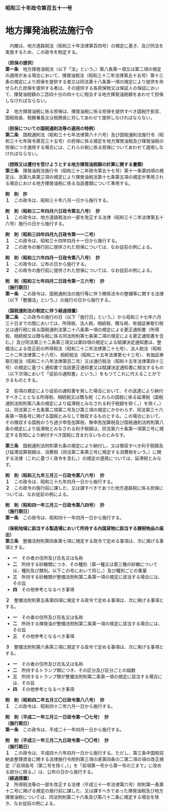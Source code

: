 ### 昭和三十年政令第百五十一号  
# 地方揮発油税法施行令  
　内閣は、地方道路税法（昭和三十年法律第百四号）の規定に基き、及び同法を実施するため、この政令を制定する。  
  
**（担保の提供）**  
**第一条**　地方揮発油税法（以下「法」という。）第八条第一項又は第二項の規定の適用がある場合において、揮発油税法（昭和三十二年法律第五十五号）第十三条の規定により担保を提供する者又は同法第十八条第一項の規定により提供を命ぜられた担保を提供する者は、その提供する各担保物又は保証人の保証において、揮発油税額の二百四十分の四十七に相当する地方揮発油税額をあわせて担保しなければならない。  
  
**２**　地方揮発油税に係る担保は、揮発油税に係る担保を提供すべき国税庁長官、国税局長、税務署長又は税関長に対してあわせて提供しなければならない。  
  
**（担保についての国税通則法等の適用の特例）**  
**第二条**　国税通則法（昭和三十七年法律第六十六号）及び国税通則法施行令（昭和三十七年政令第百三十五号）の担保に係る規定を地方揮発油税及び揮発油税の担保につき適用する場合には、これらの税に係る担保についてあわせて適用しなければならない。  
  
**（控除又は還付を受けようとする地方揮発油税額の計算に関する書類）**  
**第三条**　揮発油税法施行令（昭和三十二年政令第五十七号）第十一条第四項の規定は、法第九条第三項の規定により揮発油税法第十七条第五項の規定が準用される場合における地方揮発油税に係る当該書類について準用する。  
  
**附　則　抄**  
**１**　この政令は、昭和三十年八月一日から施行する。  
  
**附　則（昭和三二年四月六日政令第五八号）　抄**  
**１**　この政令は、地方道路税法の一部を改正する法律（昭和三十二年法律第五十六号）施行の日から施行する。  
  
**附　則（昭和三四年四月九日政令第一一二号）**  
**１**　この政令は、昭和三十四年四月十一日から施行する。  
**２**　この政令の施行前に提供された担保については、なお従前の例による。  
  
**附　則（昭和三六年四月一日政令第八八号）　抄**  
**１**　この政令は、公布の日から施行する。  
**２**　この政令の施行前に提供された担保については、なお従前の例による。  
  
**附　則（昭和三七年四月二日政令第一三六号）　抄**  
**（施行期日）**  
**第一条**　この政令は、国税通則法の施行等に伴う関係法令の整備等に関する法律（以下「整備法」という。）の施行の日から施行する。  
  
**（国税通則法の制定に伴う経過措置）**  
**第二条**　この政令の施行の日（以下「施行日」という。）から昭和三十七年六月三十日までの間においては、所得税、法人税、相続税、贈与税、有価証券取引税又は通行税に係る国税通則法第二十八条第一項の規定による更正通知書（所得税、相続税又は贈与税に係る同法附則第七条第二項の規定による更正通知書を含む。）及び同法第三十二条第三項又は第四項の規定による賦課決定通知書は、整備法による改正前の所得税法（昭和二十二年法律第二十七号）、法人税法（昭和二十二年法律第二十八号）、相続税法（昭和二十五年法律第七十三号）、有価証券取引税法（昭和二十八年法律第百二号）又は通行税法（昭和十五年法律第四十三号）の規定に基づく通知書で当該更正通知書又は賦課決定通知書に相当するもの（以下次項において「従前の通知書」という。）をもつてこれに代えることができるものとする。  
  
**２**　前項の規定により従前の通知書を発した場合において、その送達により納付すべきこととなる所得税、相続税又は贈与税（これらの国税に係る延滞税（国税通則法附則第八条の規定により延滞税とみなされる利子税額を除く。）を除く。）は、同法第三十五条第二項第二号及び第三項の規定にかかわらず、同法第三十六条第一項各号に掲げる国税とみなして徴収するものとする。この場合において、その徴収する国税のうち過少申告加算税、無申告加算税及び国税通則法附則第八条の規定により延滞税とみなされる利子税額は、同法第六十条第一項第三号に規定する告知により納付すべき国税に含まれないものとみなす。  
  
**第三条**　国税通則法附則第七条の規定により納付し、又は徴収すべき利子税額及び延滞加算税額は、消費税（同法第二条第三号に規定する消費税をいう。）に関する法律（これに基づく政令を含む。）の規定の適用については、延滞税とみなす。  
  
**附　則（昭和三九年三月三一日政令第八六号）　抄**  
**１**　この政令は、昭和三十九年四月一日から施行する。  
**２**　この政令の施行前に課した、又は課すべきであつた地方道路税に係る担保については、なお従前の例による。  
  
**附　則（昭和四一年三月三一日政令第八四号）　抄**  
**（施行期日）**  
**第一条**　この政令は、昭和四十一年四月一日から施行する。  
  
**（保税地域に該当する製造場において所持する内国貨物に該当する課税物品の届出）**  
**第三条**　整備法附則第四条第七項に規定する政令で定める事項は、次に掲げる事項とする。  
* **一**　その者の住所及び氏名又は名称  
* **二**　所持する砂糖類につき、その種別（第一種又は第三種の砂糖については、種別及び類別。以下この号において同じ。）及び種別ごとの重量  
* **三**　所持する砂糖類が整備法附則第二条第一項の規定に該当する場合には、その旨  
* **四**　その他参考となるべき事項  
  
**２**　整備法附則第五条第四項に規定する政令で定める事項は、次に掲げる事項とする。  
* **一**　その者の住所及び氏名又は名称  
* **二**　所持する揮発油が整備法附則第二条第一項の規定に該当する場合には、その旨  
* **三**　その他参考となるべき事項  
  
**３**　整備法附則第六条第三項に規定する政令で定める事項は、次に掲げる事項とする。  
* **一**　その者の住所及び氏名又は名称  
* **二**　所持するトランプ類につき、その区分及び区分ごとの組数  
* **三**　所持するトランプ類が整備法附則第二条第一項の規定に該当する場合には、その旨  
* **四**　その他参考となるべき事項  
  
**附　則（昭和四二年五月三〇日政令第八八号）　抄**  
**１**　この政令は、昭和四十二年六月一日から施行する。  
  
**附　則（平成二一年三月三一日政令第一〇七号）　抄**  
**（施行期日）**  
**第一条**　この政令は、平成二十一年四月一日から施行する。  
  
**附　則（平成三一年三月二九日政令第一〇〇号）　抄**  
**（施行期日）**  
**１**　この政令は、平成四十六年四月一日から施行する。ただし、第三条中国税収納金整理資金に関する法律施行令附則第三項の表第四条の二第二項の項の改正規定（「前項各号（第二号を除く。）」を「前項第一号から第一号の三まで」に改める部分に限る。）は、公布の日から施行する。  
**（経過措置）**  
**２**　所得税法等の一部を改正する法律（平成三十一年法律第六号）附則第一条第十二号に掲げる規定の施行前に課した、又は課すべきであった揮発油税及び地方揮発油税については、同法附則第二十六条及び第八十二条に規定する場合を除き、なお従前の例による。  
  
